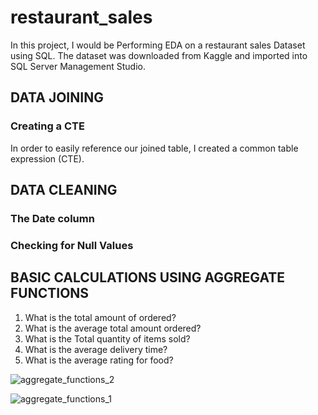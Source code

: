 # restaurant_sales

In this project, I would be Performing EDA on a restaurant sales Dataset using SQL. The dataset was downloaded from Kaggle and imported into SQL Server Management Studio.
## DATA JOINING

### Creating a CTE
In order to easily reference our joined table, I created a common table expression (CTE).

## DATA CLEANING

### The Date column
### Checking for Null Values

## BASIC CALCULATIONS USING AGGREGATE FUNCTIONS

1. What is the total amount of ordered?
2. What is the average total amount ordered?
3. What is the Total quantity of items sold?
4. What is the average delivery time?
5. What is the average rating for food?


![aggregate_functions_2](https://user-images.githubusercontent.com/36451701/182047925-ab351664-927b-4534-a877-cfc1405c59b2.png)

![aggregate_functions_1](https://user-images.githubusercontent.com/36451701/182047930-b95836bc-8649-4527-a27e-9b7973819a5a.png)

